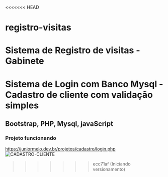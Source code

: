 <<<<<<< HEAD
# registro-visitas
Sistema de Registro de visitas - Gabinete
=======
# Sistema de Login com Banco Mysql - Cadastro de cliente com validação simples

## Bootstrap, PHP, Mysql, javaScript

### Projeto funcionando
https://juniormelo.dev.br/projetos/cadastro/login.php
![CADASTRO-CLIENTE](https://user-images.githubusercontent.com/22121703/157751234-589edd45-1aef-4bab-afeb-e93afdb7b36f.png)

>>>>>>> ecc71af (Iniciando versionamento)
